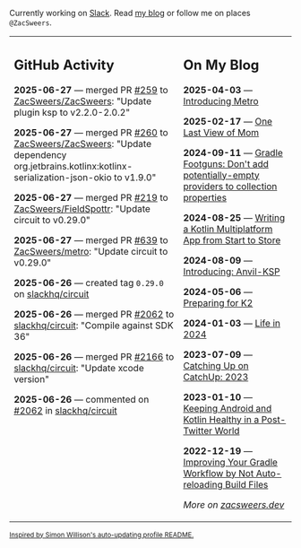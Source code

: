 Currently working on [Slack](https://slack.com/). Read [my blog](https://zacsweers.dev/) or follow me on places `@ZacSweers`.

<table><tr><td valign="top" width="60%">

## GitHub Activity
<!-- githubActivity starts -->
**2025-06-27** — merged PR [#259](https://github.com/ZacSweers/ZacSweers/pull/259) to [ZacSweers/ZacSweers](https://github.com/ZacSweers/ZacSweers): "Update plugin ksp to v2.2.0-2.0.2"

**2025-06-27** — merged PR [#260](https://github.com/ZacSweers/ZacSweers/pull/260) to [ZacSweers/ZacSweers](https://github.com/ZacSweers/ZacSweers): "Update dependency org.jetbrains.kotlinx:kotlinx-serialization-json-okio to v1.9.0"

**2025-06-27** — merged PR [#219](https://github.com/ZacSweers/FieldSpottr/pull/219) to [ZacSweers/FieldSpottr](https://github.com/ZacSweers/FieldSpottr): "Update circuit to v0.29.0"

**2025-06-27** — merged PR [#639](https://github.com/ZacSweers/metro/pull/639) to [ZacSweers/metro](https://github.com/ZacSweers/metro): "Update circuit to v0.29.0"

**2025-06-26** — created tag `0.29.0` on [slackhq/circuit](https://github.com/slackhq/circuit)

**2025-06-26** — merged PR [#2062](https://github.com/slackhq/circuit/pull/2062) to [slackhq/circuit](https://github.com/slackhq/circuit): "Compile against SDK 36"

**2025-06-26** — merged PR [#2166](https://github.com/slackhq/circuit/pull/2166) to [slackhq/circuit](https://github.com/slackhq/circuit): "Update xcode version"

**2025-06-26** — commented on [#2062](https://github.com/slackhq/circuit/pull/2062#issuecomment-3010559028) in [slackhq/circuit](https://github.com/slackhq/circuit)
<!-- githubActivity ends -->
</td><td valign="top" width="40%">

## On My Blog
<!-- blog starts -->
**2025-04-03** — [Introducing Metro](https://www.zacsweers.dev/introducing-metro/)

**2025-02-17** — [One Last View of Mom](https://www.zacsweers.dev/one-last-view-of-mom/)

**2024-09-11** — [Gradle Footguns: Don't add potentially-empty providers to collection properties](https://www.zacsweers.dev/gradle-footgun-adding-empty-providers-to-collection-properties/)

**2024-08-25** — [Writing a Kotlin Multiplatform App from Start to Store](https://www.zacsweers.dev/writing-a-kotlin-multiplatform-app-from-start-to-store/)

**2024-08-09** — [Introducing: Anvil-KSP](https://www.zacsweers.dev/introducing-anvil-ksp/)

**2024-05-06** — [Preparing for K2](https://www.zacsweers.dev/preparing-for-k2/)

**2024-01-03** — [Life in 2024](https://www.zacsweers.dev/life-in-2024/)

**2023-07-09** — [Catching Up on CatchUp: 2023](https://www.zacsweers.dev/catching-up-on-catchup-2023/)

**2023-01-10** — [Keeping Android and Kotlin Healthy in a Post-Twitter World](https://www.zacsweers.dev/keeping-android-healthy/)

**2022-12-19** — [Improving Your Gradle Workflow by Not Auto-reloading Build Files](https://www.zacsweers.dev/improving-your-workflow-by-not-auto-reloading-build-files/)
<!-- blog ends -->
_More on [zacsweers.dev](https://zacsweers.dev/)_
</td></tr></table>

<sub><a href="https://simonwillison.net/2020/Jul/10/self-updating-profile-readme/">Inspired by Simon Willison's auto-updating profile README.</a></sub>